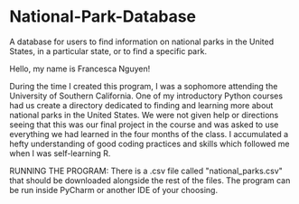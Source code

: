 # National-Park-Database
A database for users to find information on national parks in the United States, in a particular state, or to find a specific park.

Hello, my name is Francesca Nguyen!

During the time I created this program, I was a sophomore attending the University of Southern California. One of my introductory Python courses had us create
a directory dedicated to finding and learning more about national parks in the United States. We were not given help or directions seeing that this was our final project
in the course and was asked to use everything we had learned in the four months of the class. I accumulated a hefty understanding of good coding practices and skills
which followed me when I was self-learning R. 

RUNNING THE PROGRAM:
There is a .csv file called "national_parks.csv" that should be downloaded alongside the rest of the files. The program can be run inside PyCharm or another IDE of your
choosing.
